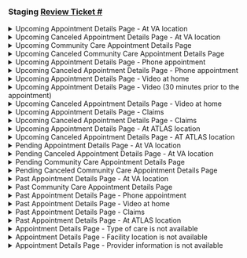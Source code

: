### Staging [Review Ticket #]()

<details>
<summary>Upcoming Appointment Details Page - At VA location </summary>

![VAappt](https://github.com/department-of-veterans-affairs/va.gov-team/assets/90797205/5c2a745e-7a9e-4e23-bbae-8e4165f6b48e)

</details>

<details>
<summary>Upcoming Canceled Appointment Details Page - At VA location </summary>

![canceledVA](https://github.com/department-of-veterans-affairs/va.gov-team/assets/90797205/ac183e61-fc87-4c7d-bd00-bb664e1ca2d8)

</details>

<details>
<summary>Upcoming Community Care Appointment Details Page </summary>

![bookCC](assets/bookedCC.png)
</details>

<details>
<summary>Upcoming Canceled Community Care Appointment Details Page </summary>

![cancelbookCC](https://github.com/department-of-veterans-affairs/va.gov-team/assets/90797205/4692fca0-486f-4f43-8f5f-234ac7a2a4f8)

</details>

<details>
<summary>Upcoming Appointment Details Page - Phone appointment </summary>

![phonebook](https://github.com/department-of-veterans-affairs/va.gov-team/assets/90797205/197ef4af-645d-40d2-8132-7212b0467702)

</details>

<details>
<summary>Upcoming Canceled Appointment Details Page - Phone appointment </summary>
</details>

<details>
<summary>Upcoming Appointment Details Page - Video at home </summary>

![videoappt](https://github.com/department-of-veterans-affairs/va.gov-team/assets/90797205/e55c7844-e35b-4b25-89b9-346cd8b730f1)

</details>

<details>
<summary>Upcoming Appointment Details Page - Video (30 minutes prior to the appointment) </summary>
</details>

<details>
<summary>Upcoming Canceled Appointment Details Page - Video at home </summary>

![cancelvideo](https://github.com/department-of-veterans-affairs/va.gov-team/assets/90797205/2244a8dc-edaf-4e3f-b33f-ef5fe0a5a7c7)

</details>

<details>
<summary>Upcoming Appointment Details Page - Claims </summary>

![bookClaims](https://github.com/department-of-veterans-affairs/va.gov-team/assets/90797205/2e2977b0-171d-4b44-952d-203c5568e257)

</details>

<details>
<summary>Upcoming Canceled Appointment Details Page - Claims </summary>
</details>

<details>
<summary>Upcoming Appointment Details Page - At ATLAS location </summary>

![bookedATLAS](assets/bookedATLAS.png)

</details>

<details>
<summary>Upcoming Canceled Appointment Details Page - AT ATLAS location </summary>
</details>

<details>
<summary>Pending Appointment Details Page - At VA location </summary>

![VArequest](https://github.com/department-of-veterans-affairs/va.gov-team/assets/90797205/53741e1e-1c97-491e-97c7-79c322914aed)

</details>

<details>
<summary>Pending Canceled Appointment Details Page - At VA location </summary>

![cancelVArequest](https://github.com/department-of-veterans-affairs/va.gov-team/assets/90797205/1cb5e6cc-18e5-4a3d-ae20-25b9e5e1aa13)

</details>

<details>
<summary>Pending Community Care Appointment Details Page </summary>

![CCrequest](https://github.com/department-of-veterans-affairs/va.gov-team/assets/90797205/63f74709-6f74-4c76-bd13-a284e4b9101a)

</details>

<details>
<summary>Pending Canceled Community Care Appointment Details Page </summary>

![cancelCCrequest](https://github.com/department-of-veterans-affairs/va.gov-team/assets/90797205/bb460876-8bad-40b2-9d25-3838f9d96658)

</details>

<details>
<summary>Past Appointment Details Page - At VA location </summary>

![pastVA](https://github.com/department-of-veterans-affairs/va.gov-team/assets/90797205/5c9383a6-a618-4ab2-9e11-f94cdb67a2cf)

</details>

<details>
<summary>Past Community Care Appointment Details Page </summary>

![pastCC](https://github.com/department-of-veterans-affairs/va.gov-team/assets/90797205/79180f5c-a236-496b-bbe7-2509a400a2e8)

</details>

<details>
<summary>Past Appointment Details Page - Phone appointment </summary>

![pastPhone](https://github.com/department-of-veterans-affairs/va.gov-team/assets/90797205/bf67314d-7f3c-4ef3-b23a-ccff6b5793b2)

</details>

<details>
<summary>Past Appointment Details Page - Video at home </summary>

![pastVideo](https://github.com/department-of-veterans-affairs/va.gov-team/assets/90797205/0a74f4ca-d9ef-4e8e-afd8-6a340dd04ae7)

</details>

<details>
<summary>Past Appointment Details Page - Claims </summary>

![staging va gov_my-health_appointments_past_fd76708a3a445644fb6a1d9d604f6346c70d42ba517d25cf1b7c3e5f112e317e(iPhone 12 Pro)](https://github.com/department-of-veterans-affairs/va.gov-team/assets/90797205/013c52a5-f476-4941-b671-f47a38e63940)

</details>

<details>
<summary>Past Appointment Details Page - At ATLAS location </summary>
</details>

<details>
<summary> Appointment Details Page - Type of care is not available </summary>
</details>

<details>
<summary> Appointment Details Page - Facility location is not available </summary>
</details>

<details>
<summary> Appointment Details Page - Provider information is not available </summary>
</details>
